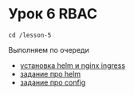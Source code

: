 # Урок 6 RBAC

```
cd /lesson-5
```


Выполняем по очереди

- [установка helm и nginx ingress](0/)
- [задание про helm](1/)
- [задание про config](2/)
